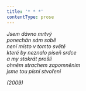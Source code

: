 ```yaml
---
title: '* * *'
contentType: prose
---
```


_Jsem dávno mrtvý  
ponechán sám sobě  
není místo v tomto světě  
které by neznalo píseň srdce  
a my stokrát prošlí  
ohněm strachem zapomněním  
jsme tou písní stvořeni_

_(2009)_
